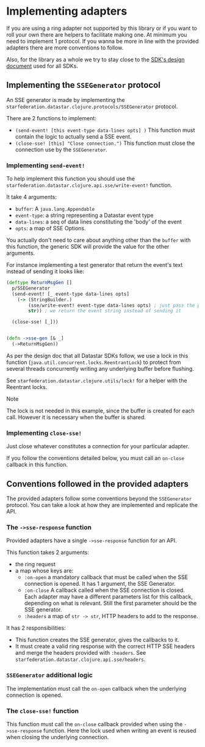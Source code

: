 # Implementing adapters

If you are using a ring adapter not supported by this library or if you want to
roll your own there are helpers to facilitate making one. At minimum you need to
implement 1 protocol. If you wanna be more in line with the provided adapters
there are more conventions to follow.

Also, for the library as a whole we try to stay close to the
[SDK's design document](/sdk/README.md) used for all SDKs.

## Implementing the `SSEGenerator` protocol

An SSE generator is made by implementing the
`starfederation.datastar.clojure.protocols/SSEGenerator` protocol.

There are 2 functions to implement:

- `(send-event! [this event-type data-lines opts] )`
  This function must contain the logic to actually send a SSE event.
- `(close-sse! [this] "Close connection.")`
  This function must close the connection use by the `SSEGenerator`.

### Implementing `send-event!`

To help implement this function you should use the
`starfederation.datastar.clojure.api.sse/write-event!` function.

It take 4 arguments:

- `buffer`: A `java.lang.Appendable`
- `event-type`: a string representing a Datastar event type
- `data-lines`: a seq of data lines constituting the 'body' of the event
- `opts`: a map of SSE Options.

You actually don't need to care about anything other than the `buffer` with this function,
the generic SDK will provide the value for the other arguments.

For instance implementing a test generator that return the event's text instead
of sending it looks like:

```clojure
(deftype ReturnMsgGen []
  p/SSEGenerator
  (send-event! [_ event-type data-lines opts]
    (-> (StringBuilder.)
        (sse/write-event! event-type data-lines opts) ; just pass the parameters down
        str)) ; we return the event string instead of sending it

  (close-sse! [_]))


(defn ->sse-gen [& _]
  (->ReturnMsgGen))

```

As per the design doc that all Datastar SDKs follow, we use a lock in this
function (`java.util.concurrent.locks.ReentrantLock`) to protect
from several threads concurrently writing any underlying buffer before flushing.

See `starfederation.datastar.clojure.utils/lock!` for a helper with the
Reentrant locks.

> [!note]
> The lock is not needed in this example, since the buffer is created for each call.
> However it is necessary when the buffer is shared.

### Implementing `close-sse!`

Just close whatever constitutes a connection for your particular adapter.

If you follow the conventions detailed below, you must call an `on-close`
callback in this function.

## Conventions followed in the provided adapters

The provided adapters follow some conventions beyond the `SSEGenerator` protocol.
You can take a look at how they are implemented and replicate the API.

### The `->sse-response` function

Provided adapters have a single `->sse-response` function for an API.

This function takes 2 arguments:

- the ring request
- a map whose keys are:
  - `:on-open` a mandatory callback that must be called when the SSE connection is opened.
    It has 1 argument, the SSE Generator.
  - `:on-close` A callback called when the SSE connection is closed.
    Each adapter may have a different parameters list for this callback, depending on what
    is relevant. Still the first parameter should be the SSE generator.
  - `:headers` a map of `str -> str`, HTTP headers to add to the response.

It has 2 responsibilities:

- This function creates the SSE generator, gives the callbacks to it.
- It must create a valid ring response with the correct HTTP SSE headers and
  merge the headers provided with `:headers`.
  See `starfederation.datastar.clojure.api.sse/headers`.

### `SSEGenerator` additional logic

The implementation must call the `on-open` callback when the underlying connection is opened.

### The `close-sse!` function

This function must call the `on-close` callback provided when using the `->sse-response`
function. Here the lock used when writing an event is reused when closing the underlying
connection.
